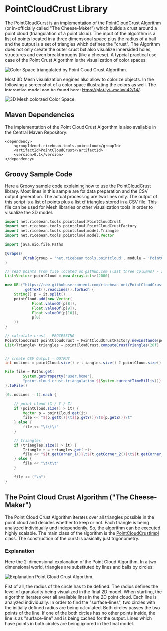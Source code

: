 # PointCloudCrust Library
The PointCloudCurst is an implementation of the PointCloudCrust Algorithm (or in-officially called "The Cheese-Maker") which builds a crust around a point cloud (triangulation of a point cloud). The input of the algorithm is a list of points located in a three dimensional space plus the radius of a ball and the output is a set of triangles which defines the "crust".
The Algorithm does not only create the outer crust but also visualize innersided holes, structures and even breakthroughs (like a cheese). A typcial practical use case of the Point Crust Algorithm is the visualization of color spaces:

![Color Space triangulated by Point Cloud Crust Algorithm.](https://github.com/ricebean-net/PointCloudCrust/blob/master/docs/point-cloud-crust-algorithm.png "Color Space triangulated by Point Cloud Crust Algorithm.")

Most 3D Mesh visualization engines also allow to colorize objects. In the following a screenshot of a color space illustrating the colors as well. The interactive model can be found here: https://plot.ly/~meixxi42/14/.

![3D Mesh colorzed Color Space.](https://github.com/ricebean-net/PointCloudCrust/blob/master/docs/colorspace.png "3D Mesh colorzed Color Space.")


## Maven Dependencies
The implementation of the Point Cloud Crust Algorithm is also available in the Central Maven Repository:
```
<dependency>
    <groupId>net.ricebean.tools.pointcloud</groupId>
    <artifactId>PointCloudCrust</artifactId>
    <version>0.1</version>
</dependency>
```

## Groovy Sample Code
Here a Groovy sample code explaining how to use the PointCloudCrust library. Most lines in this sample are for data preparation and the CSV output generation. The actual processing are two lines only.
The output of this script is a list of points plus a list of triangles stored in a CSV file. This file can be used for Mesh libraries or other visualization tools in order to visualize the 3D model.

```groovy
import net.ricebean.tools.pointcloud.PointCloudCrust
import net.ricebean.tools.pointcloud.PointCloudCrustFactory
import net.ricebean.tools.pointcloud.model.Triangle
import net.ricebean.tools.pointcloud.model.Vector

import java.nio.file.Paths

@Grapes(
        @Grab(group = 'net.ricebean.tools.pointcloud', module = 'PointCloudCrust', version = '0.1')
)

// read points from file located on github.com (last three columns) - INPUT
List<Vector> pointCloud = new ArrayList<>(2000)

new URL("https://raw.githubusercontent.com/ricebean-net/PointCloudCrust/master/src/test/resources/point_cloud_1.txt")
        .getText().readLines().forEach {
    String[] p = it.split()
    pointCloud.add(new Vector(
            Float.valueOf(p[8]),
            Float.valueOf(p[9]),
            Float.valueOf(p[10]),
            p[0]
    ))
}

// calculate crust - PROCESSING
PointCloudCrust pointCloudCrust = PointCloudCrustFactory.newInstance(pointCloud)
List<Triangle> triangles = pointCloudCrust.computeCrustTriangles(20f)


// create CSV Output - OUTPUT
int noLines = pointCloud.size() > triangles.size() ? pointCloud.size() : triangles.size();

File file = Paths.get(
        System.getProperty("user.home"),
        "point-cloud-crust-triangulation-${System.currentTimeMillis()}.csv"
).toFile()

(0..noLines - 1).each {

    // point cloud (X / Y / Z)
    if (pointCloud.size() > it) {
        Vector p = pointCloud.get(it)
        file << "${p.getX()}\t${p.getY()}\t${p.getZ()}\t"
    } else {
        file << "\t\t\t"
    }

    // triangles
    if (triangles.size() > it) {
        Triangle t = triangles.get(it);
        file << "${t.getCorner_1()}\t${t.getCorner_2()}\t${t.getCorner_3()}\t"
    } else {
        file << "\t\t\t"
    }

    file << ("\n")
}
```

## The Point Cloud Crust Algorithm ("The Cheese-Maker")
The Point Cloud Crust Algorithm iterates over all triangles possible in the point cloud and decides whether to keep or not. Each triangle is being analyzed individually und independently. So, the algorithm can be executed highly scalable. The main class of the algorithm is the [PointCloudCrustImpl](https://github.com/ricebean-net/PointCloudCrust/blob/master/src/main/java/net/ricebean/tools/pointcloud/PointCloudCrustImpl.java) class. The construction of the curst is basically just trigonometry.

### Explanation 
Here the 2-dimensional explanation of the Point Cloud Algorithm. In a two dimensional world, triangles are substituted by lines and balls by circles:

![Explanation Point Cloud Crust Algorithm.](https://github.com/ricebean-net/PointCloudCrust/blob/master/docs/point-cloud-crust-explaination.png "Explanation Point Cloud Crust Algorithm.")


Fist of all, the radius of the circle has to be defined. The radius defines the level of granularity being visualized in the final 2D model.
When starting, the algorithm iterates over all available lines in the 2D point cloud. Each line is analyzed individually. In order to find the "surface-lines", two circles with the initially defined radius are being calculated. Both circles passes the two points of the line. If one of the both circles has no other points inside, the line is  as "surface-line" and is being cached for the output. Lines which have points in both circles are being ignored in the final model.


